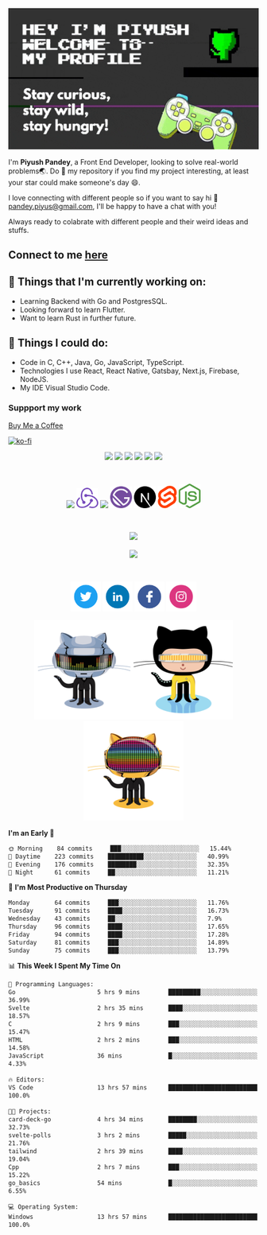 <img src="piyush-final.gif" width="1000px">

I'm **Piyush Pandey**, a Front End Developer, looking to solve real-world problems🌏. Do 🌟 my repository if you find my project interesting, at least your star could make someone's day 😄.

I love connecting with different people so if you want to say hi 💬 pandey.piyus@gmail.com, I'll be happy to have a chat with you!

Always ready to colabrate with different people and their weird ideas and stuffs.

## Connect to me [here](https://linktr.ee/zephyrus21)

## 💼 Things that I'm currently working on:

-   Learning Backend with Go and PostgresSQL.
-   Looking forward to learn Flutter.
-   Want to learn Rust in further future.

## 🔭 Things I could do:

-   Code in C, C++, Java, Go, JavaScript, TypeScript.
-   Technologies I use React, React Native, Gatsbay, Next.js, Firebase, NodeJS.
-   My IDE Visual Studio Code.

### Suppport my work 
[Buy Me a Coffee](https://www.buymeacoffee.com/zephyrus21)

[![ko-fi](https://ko-fi.com/img/githubbutton_sm.svg)](https://ko-fi.com/Y8Y63ONS5)


<p align="center">
  <img src="https://img.icons8.com/color/48/000000/c-programming.png"/>
  <img src="https://img.icons8.com/color/48/000000/c-plus-plus-logo.png"/>
  <img src="https://img.icons8.com/color/48/000000/java-coffee-cup-logo.png"/>
  <img src="https://img.icons8.com/color/48/000000/golang.png"/>
  <img src="https://img.icons8.com/color/48/000000/javascript.png"/>
  <img src="https://img.icons8.com/color/48/000000/typescript.png"/>
</p>
<br/>
<p align="center">
  <img src="https://img.icons8.com/color/48/000000/react-native.png"/>
  <img src="redux-seeklogo.com.svg" width="44px"/>
  <img src="https://img.icons8.com/color/48/000000/graphql.png"/>
  <img src="gatsby-seeklogo.com.svg" width="44px"/>
  <img src="next-js-seeklogo.com.svg" width="44px"/>
  <img src="svelte-logo.png" width="38px"/>
  <img src="nodejs-seeklogo.com.svg" width="44px"/>
<!--   <img src="https://img.icons8.com/color/48/000000/mongodb.png"/> -->
<!--   <img src="https://img.icons8.com/color/48/000000/firebase.png"/> -->
</p>
<br/>
<p align="center">
  <!-- <img src="https://github-readme-stats.vercel.app/api?username=zephyrus21&show_icons=true&theme=radical&title_color=8E2DE2&text_color=fff&icon_color=8E2DE2" alt="piyush-stats" /> -->

<img src="https://github-readme-streak-stats.herokuapp.com/?user=zephyrus21&theme=midnight-purple"/>
<br />
<br/>
<img src="https://github-readme-stats.vercel.app/api/top-langs/?username=zephyrus21&show_icons=true&theme=midnight-purple&title_color=8E2DE2&text_color=fff&icon_color=8E2DE2&layout=compact"/>
<br/>
<!-- <img src="https://activity-graph.herokuapp.com/graph?username=zephyrus21"/> -->
</p>


<p align="center">

<br/>
<p align="center">
<a href="https://twitter.com/zephyrusp_io"><img src="https://github.com/aritraroy/social-icons/blob/master/twitter-icon.png?raw=true" width="60"></a>
<a href="https://www.linkedin.com/in/zephyrus21/"><img src="https://github.com/aritraroy/social-icons/blob/master/linkedin-icon.png?raw=true" width="60"></a>
<a href="https://www.facebook.com/zephyrus21/"><img src="https://github.com/aritraroy/social-icons/blob/master/facebook-icon.png?raw=true" width="60"></a>
<a href="https://www.instagram.com/zephyrus.io/"><img src="https://github.com/aritraroy/social-icons/blob/master/instagram-icon.png?raw=true" width="60"></a>
</p>

<p align="center"><img src="gh-1.gif" width="200px"><img src="gh-4.png" width="200px"><img src="gh-2.gif" width="200px">
</p>

<!--START_SECTION:waka-->
**I'm an Early 🐤** 

```text
🌞 Morning    84 commits     ███░░░░░░░░░░░░░░░░░░░░░░   15.44% 
🌆 Daytime    223 commits    ██████████░░░░░░░░░░░░░░░   40.99% 
🌃 Evening    176 commits    ████████░░░░░░░░░░░░░░░░░   32.35% 
🌙 Night      61 commits     ██░░░░░░░░░░░░░░░░░░░░░░░   11.21%

```
📅 **I'm Most Productive on Thursday** 

```text
Monday       64 commits     ███░░░░░░░░░░░░░░░░░░░░░░   11.76% 
Tuesday      91 commits     ████░░░░░░░░░░░░░░░░░░░░░   16.73% 
Wednesday    43 commits     ██░░░░░░░░░░░░░░░░░░░░░░░   7.9% 
Thursday     96 commits     ████░░░░░░░░░░░░░░░░░░░░░   17.65% 
Friday       94 commits     ████░░░░░░░░░░░░░░░░░░░░░   17.28% 
Saturday     81 commits     ███░░░░░░░░░░░░░░░░░░░░░░   14.89% 
Sunday       75 commits     ███░░░░░░░░░░░░░░░░░░░░░░   13.79%

```


📊 **This Week I Spent My Time On** 

```text
💬 Programming Languages: 
Go                       5 hrs 9 mins        █████████░░░░░░░░░░░░░░░░   36.99% 
Svelte                   2 hrs 35 mins       ████░░░░░░░░░░░░░░░░░░░░░   18.57% 
C                        2 hrs 9 mins        ███░░░░░░░░░░░░░░░░░░░░░░   15.47% 
HTML                     2 hrs 2 mins        ███░░░░░░░░░░░░░░░░░░░░░░   14.58% 
JavaScript               36 mins             █░░░░░░░░░░░░░░░░░░░░░░░░   4.33%

🔥 Editors: 
VS Code                  13 hrs 57 mins      █████████████████████████   100.0%

🐱‍💻 Projects: 
card-deck-go             4 hrs 34 mins       ████████░░░░░░░░░░░░░░░░░   32.73% 
svelte-polls             3 hrs 2 mins        █████░░░░░░░░░░░░░░░░░░░░   21.76% 
tailwind                 2 hrs 39 mins       ████░░░░░░░░░░░░░░░░░░░░░   19.04% 
Cpp                      2 hrs 7 mins        ███░░░░░░░░░░░░░░░░░░░░░░   15.22% 
go_basics                54 mins             █░░░░░░░░░░░░░░░░░░░░░░░░   6.55%

💻 Operating System: 
Windows                  13 hrs 57 mins      █████████████████████████   100.0%

```


<!--END_SECTION:waka-->

